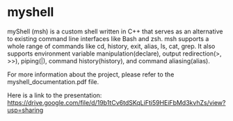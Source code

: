 # myshell

myShell (msh) is a custom shell written in C++ that serves as an alternative to existing command line interfaces like Bash and zsh. msh supports a whole range of commands like cd, history, exit, alias, ls, cat, grep. It also supports environment variable manipulation(declare), output redirection(>, >>), piping(|), command history(history), and command aliasing(alias).

For more information about the project, please refer to the myshell_documentation.pdf file. 

Here is a link to the presentation:
https://drive.google.com/file/d/19b1tCv6tdSKqLiFti59HEiFbMd3kvhZs/view?usp=sharing


